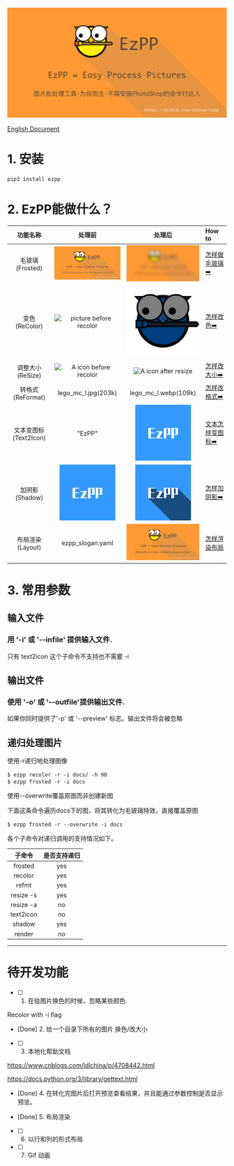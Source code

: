 
![](docs/ezpp_slogan.cn.png)

[English Document](README.md)

# 1. 安装

```bash
pip3 install ezpp
```

# 2. EzPP能做什么？

功能名称|处理前|处理后|How to
:---:|:---:|:---:|:---
毛玻璃(Frosted)|![A icon before frosted]( docs/ezpp_slogan_256x128.png)|![A icon after defult frosted](docs/ezpp_slogan_256x128_frosted.png)|[怎样做毛玻璃➡️](docs/subcmd_04_frosted.md)
变色(ReColor)|![picture before recolor](docs/logo_256x256.png)|![picture after recolor](docs/logo_blue_hsv_v(-0.5).png)|[怎样改色➡️](docs/subcmd_01_recolor.md)
调整大小(ReSize)|![A icon before recolor](docs/logo_256x256.png)|![A icon after resize](docs/logo_64.png)|[怎样改大小➡️](docs/subcmd_02_resize.cn.md)
转格式(ReFormat)|lego_mc_l.jpg(203k)|lego_mc_l.webp(109k)|[怎样改格式➡️](docs/subcmd_03_reformat.cn.md)
文本变图标(Text2Icon)| "EzPP"|![Simplest call of text2icon](docs/ezpp_t_128.png)|[文本怎样变图标➡️](docs/subcmd_05_text2icon.cn.md)
加阴影(Shadow)|![A clean background icon](docs/ezpp_t_128.png)|![Shadow added on clean background](docs/ezpp_t_128_shadow.png)|[怎样加阴影➡️](docs/subcmd_06_shadow.cn.md)
布局渲染(Layout)|ezpp_slogan.yaml|![slogan](docs/ezpp_slogan.cn_256x128.png)|[怎样渲染布局](examples/render/examples_render.cn.md)

# 3. 常用参数

## 输入文件
### 用 '-i' 或 '--infile' 提供输入文件.

只有 text2icon 这个子命令不支持也不需要 -i

## 输出文件
### 使用 '-o' 或 '--outfile'提供输出文件.
                            
如果你同时提供了'-p' 或 '--preview' 标志。输出文件将会被忽略


## 递归处理图片

使用-r递归地处理图像

```text
$ ezpp recolor -r -i docs/ -h 90
$ ezpp frosted -r -i docs
```

使用--overwrite覆盖原图而非创建新图

下面这条命令遍历docs下的图，将其转化为毛玻璃特效，直接覆盖原图

```text
$ ezpp frosted -r --overwrite -i docs
```

各个子命令对递归调用的支持情况如下。

子命令|是否支持递归
:---:|:---:
frosted|yes
recolor|yes
refmt|yes
resize -s|yes
resize -a|no
text2icon |no
shadow |yes
render |no

------ 
# 待开发功能

- [ ] 1. 在给图片换色的时候，忽略某些颜色.

Recolor with -i flag

- [Done] 2. 给一个目录下所有的图片 换色/改大小 


- [ ] 3. 本地化帮助文档

https://www.cnblogs.com/ldlchina/p/4708442.html

https://docs.python.org/3/library/gettext.html

- [Done] 4. 在转化完图片后打开预览查看结果，并且能通过参数控制是否显示预览。

- [Done] 5. 布局渲染
- [ ] 6. 以行和列的形式布局
- [ ] 7. Gif 动画